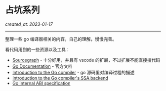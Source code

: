 # 占坑系列

_created_at: 2023-01-17_

---

整理一些 go 编译器相关的内容，自己的理解，慢慢完善。

看代码用到的一些资源以及工具：

-   [Sourcegraph](https://sourcegraph.com/) - 十分好用，并且有 vscode 的扩展，不过扩展不能直接搜代码
-   [Go Documentation](https://go.dev/doc/) - 官方文档
-   [Introduction to the Go compiler](https://sourcegraph.com/github.com/golang/go/-/blob/src/cmd/compile/README.md) - go 源码里对编译过程的描述
-   [Introduction to the Go compiler's SSA backend](https://sourcegraph.com/github.com/golang/go/-/blob/src/cmd/compile/internal/ssa/README.md)
-   [Go internal ABI specification](https://sourcegraph.com/github.com/golang/go/-/blob/src/cmd/compile/abi-internal.md)
